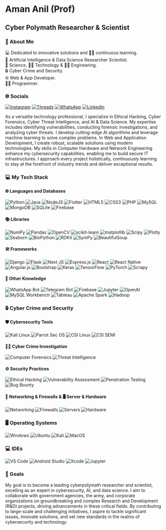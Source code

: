 # Aman Anil (Prof)

## Cyber Polymath Researcher & Scientist

### 💫 About Me
💻 Dedicated to innovative solutions and 👨‍💻 continuous learning.<br>
🤖 Artificial Intelligence & Data Science Researcher Scientist.<br>
🔬 Science, 👨‍💻 Technology & 👨‍🔬 Engineering.<br>
🔒 Cyber Crime and Security.<br>
🌐 Web & App Developer.<br>
👨‍💻 Programmer.<br>

### 🌐 Socials
[![Instagram](https://img.shields.io/badge/Instagram-%23E4405F.svg?logo=Instagram&logoColor=white)](https://www.instagram.com/spyberpolymath)
[![Threads](https://img.shields.io/badge/Threads-%23000000.svg?logo=Threads&logoColor=white)](https://www.threads.net/@spyberpolymath)
[![WhatsApp](https://img.shields.io/badge/WhatsApp-25D366?logo=whatsapp&logoColor=white)](https://wa.me/+917892939127)
[![LinkedIn](https://img.shields.io/badge/LinkedIn-%230077B5.svg?logo=linkedin&logoColor=white)](https://www.linkedin.com/in/spyberpolymath)


As a versatile technology professional, I specialize in Ethical Hacking, Cyber Forensics, Cyber Threat Intelligence, and AI & Data Science. My expertise includes identifying vulnerabilities, conducting forensic investigations, and analyzing cyber threats. I develop cutting-edge AI algorithms and leverage machine learning to solve complex problems. In Web and Application Development, I create robust, scalable solutions using modern technologies. My skills in Computer Hardware and Network Engineering enhance my cybersecurity capabilities, enabling me to build secure IT infrastructures. I approach every project holistically, continuously learning to stay at the forefront of industry trends and deliver exceptional results.

### 💻 My Tech Stack

#### 🌐 Languages and Databases
![Python](https://img.shields.io/badge/python-3670A0?style=for-the-badge&logo=python&logoColor=ffdd54)
![Java](https://img.shields.io/badge/java-%23ED8B00.svg?style=for-the-badge&logo=openjdk&logoColor=white)
![NodeJS](https://img.shields.io/badge/node.js-6DA55F?style=for-the-badge&logo=node.js&logoColor=white)
![Flutter](https://img.shields.io/badge/Flutter-%2302569B.svg?style=for-the-badge&logo=Flutter&logoColor=white)
![HTML5](https://img.shields.io/badge/html5-%23E34F26.svg?style=for-the-badge&logo=html5&logoColor=white)
![CSS3](https://img.shields.io/badge/css3-%231572B6.svg?style=for-the-badge&logo=css3&logoColor=white)
![PHP](https://img.shields.io/badge/php-%23777BB4.svg?style=for-the-badge&logo=php&logoColor=white)
![MySQL](https://img.shields.io/badge/mysql-4479A1.svg?style=for-the-badge&logo=mysql&logoColor=white)
![MongoDB](https://img.shields.io/badge/MongoDB-%234ea94b.svg?style=for-the-badge&logo=mongodb&logoColor=white)
![SQLite](https://img.shields.io/badge/sqlite-%2307405e.svg?style=for-the-badge&logo=sqlite&logoColor=white)
![Firebase](https://img.shields.io/badge/firebase-%23039BE5.svg?style=for-the-badge&logo=firebase)

#### 📚 Libraries
![NumPy](https://img.shields.io/badge/numpy-%23013243.svg?style=for-the-badge&logo=numpy&logoColor=white)
![Pandas](https://img.shields.io/badge/pandas-%23150458.svg?style=for-the-badge&logo=pandas&logoColor=white)
![OpenCV](https://img.shields.io/badge/opencv-%23white.svg?style=for-the-badge&logo=opencv&logoColor=white)
![scikit-learn](https://img.shields.io/badge/scikit--learn-%23F7931E.svg?style=for-the-badge&logo=scikit-learn&logoColor=white)
![matplotlib](https://img.shields.io/badge/Matplotlib-%23ffffff.svg?style=for-the-badge&logo=Matplotlib&logoColor=black)
![Scipy](https://img.shields.io/badge/SciPy-%230C55A5.svg?style=for-the-badge&logo=scipy&logoColor=white)
![Plotly](https://img.shields.io/badge/Plotly-%233F4F75.svg?style=for-the-badge&logo=plotly&logoColor=white)
![Seaborn](https://img.shields.io/badge/seaborn-%231a1a1a.svg?style=for-the-badge&logo=seaborn&logoColor=white)
![BioPython](https://img.shields.io/badge/biopython-%23F7931E.svg?style=for-the-badge&logo=biopython&logoColor=white)
![RDKit](https://img.shields.io/badge/rdkit-%234C4C4C.svg?style=for-the-badge&logo=rdkit&logoColor=white)
![SymPy](https://img.shields.io/badge/sympy-%233a5ba0.svg?style=for-the-badge&logo=sympy&logoColor=white)
![BeautifulSoup](https://img.shields.io/badge/beautifulsoup-%23FFC832.svg?style=for-the-badge&logo=beautifulsoup&logoColor=black)

#### 🛠️ Frameworks
![Django](https://img.shields.io/badge/django-%23092E20.svg?style=for-the-badge&logo=django&logoColor=white)
![Flask](https://img.shields.io/badge/flask-%23000.svg?style=for-the-badge&logo=flask&logoColor=white)
![Next JS](https://img.shields.io/badge/Next-black?style=for-the-badge&logo=next.js&logoColor=white)
![Express.js](https://img.shields.io/badge/express.js-%23404d59.svg?style=for-the-badge&logo=express&logoColor=%2361DAFB)
![React](https://img.shields.io/badge/react-%2320232a.svg?style=for-the-badge&logo=react&logoColor=%2361DAFB)
![React Native](https://img.shields.io/badge/react_native-%2320232a.svg?style=for-the-badge&logo=react&logoColor=%2361DAFB)
![Angular.js](https://img.shields.io/badge/angular-%23DD0031.svg?style=for-the-badge&logo=angular&logoColor=white)
![Bootstrap](https://img.shields.io/badge/bootstrap-%238511FA.svg?style=for-the-badge&logo=bootstrap&logoColor=white)
![Keras](https://img.shields.io/badge/Keras-%23D00000.svg?style=for-the-badge&logo=Keras&logoColor=white)
![TensorFlow](https://img.shields.io/badge/TensorFlow-%23FF6F00.svg?style=for-the-badge&logo=TensorFlow&logoColor=white)
![PyTorch](https://img.shields.io/badge/PyTorch-%23EE4C2C.svg?style=for-the-badge&logo=PyTorch&logoColor=white)
![Scrapy](https://img.shields.io/badge/scrapy-%23223E45.svg?style=for-the-badge&logo=scrapy&logoColor=white)

#### 🧠 Other Knowledge
![WhatsApp Bot](https://img.shields.io/badge/whatsapp_bot-%23325C4F.svg?style=for-the-badge&logo=whatsapp&logoColor=white)
![Telegram Bot](https://img.shields.io/badge/telegram_bot-%23323F54.svg?style=for-the-badge&logo=telegram&logoColor=white)
![Firebase](https://img.shields.io/badge/firebase-%23039BE5.svg?style=for-the-badge&logo=firebase&logoColor=white)
![Jupyter](https://img.shields.io/badge/jupyter-%23F37626.svg?style=for-the-badge&logo=jupyter&logoColor=white)
![OpenAI](https://img.shields.io/badge/OpenAI-%232C2E3F.svg?style=for-the-badge&logo=openai&logoColor=white)
![MySQL Workbench](https://img.shields.io/badge/mysql_workbench-%2300A5E0.svg?style=for-the-badge&logo=mysql&logoColor=white)
![Tableau](https://img.shields.io/badge/tableau-%2324736F.svg?style=for-the-badge&logo=tableau&logoColor=white)
![Apache Spark](https://img.shields.io/badge/Apache_Spark-%23E25A1C.svg?style=for-the-badge&logo=apache-spark&logoColor=white)
![Hadoop](https://img.shields.io/badge/Hadoop-%23FF7F00.svg?style=for-the-badge&logo=hadoop&logoColor=white)

### 🔒 Cyber Crime and Security

#### 🛡️ Cybersecurity Tools
![Kali Linux](https://img.shields.io/badge/kali_linux-%23000000.svg?style=for-the-badge&logo=kalilinux&logoColor=white)
![Parrot Sec OS](https://img.shields.io/badge/parrot_sec_os-%23000000.svg?style=for-the-badge&logo=parrot&logoColor=white)
![CSI Linux](https://img.shields.io/badge/csi_linux-%23000000.svg?style=for-the-badge&logo=linux&logoColor=white)
![CSI SEMI](https://img.shields.io/badge/csi_semi-%23000000.svg?style=for-the-badge&logo=linux&logoColor=white)

#### 🕵️‍♂️ Cyber Crime Investigation
![Computer Forensics](https://img.shields.io/badge/computer_forensics-%23FF6F00.svg?style=for-the-badge&logo=computing&logoColor=white)
![Threat Intelligence](https://img.shields.io/badge/threat_intelligence-%232E8B57.svg?style=for-the-badge&logo=security&logoColor=white)

#### ⚙️ Security Practices
![Ethical Hacking](https://img.shields.io/badge/ethical_hacking-%2300A8FF.svg?style=for-the-badge&logo=ethical-hacking&logoColor=white)
![Vulnerability Assessment](https://img.shields.io/badge/vulnerability_assessment-%23FF4500.svg?style=for-the-badge&logo=security&logoColor=white)
![Penetration Testing](https://img.shields.io/badge/penetration_testing-%231E90FF.svg?style=for-the-badge&logo=security&logoColor=white)
![Bug Bounty](https://img.shields.io/badge/bug_bounty-%23FF5722.svg?style=for-the-badge&logo=bug-bounty&logoColor=white)

#### 📡 Networking & Firewalls & 🖥️ Server & Hardware
![Networking](https://img.shields.io/badge/networking-%23000000.svg?style=for-the-badge&logo=networking&logoColor=white)
![Firewalls](https://img.shields.io/badge/firewalls-%23000000.svg?style=for-the-badge&logo=firewalls&logoColor=white)
![Servers](https://img.shields.io/badge/servers-%231E90FF.svg?style=for-the-badge&logo=server&logoColor=white)
![Hardware](https://img.shields.io/badge/hardware-%23FF5722.svg?style=for-the-badge&logo=hardware&logoColor=white)

### 🖥️ Operating Systems
![Windows](https://img.shields.io/badge/windows-%23009EFA.svg?style=for-the-badge&logo=windows&logoColor=white)
![Ubuntu](https://img.shields.io/badge/ubuntu-%230079D6.svg?style=for-the-badge&logo=ubuntu&logoColor=white)
![Kali](https://img.shields.io/badge/kali-%23366057.svg?style=for-the-badge&logo=kali-linux&logoColor=white)
![MacOS](https://img.shields.io/badge/macOS-%23000000.svg?style=for-the-badge&logo=apple&logoColor=white)

### 💻 IDEs
![VS Code](https://img.shields.io/badge/visual%20studio%20code-%23007ACC.svg?style=for-the-badge&logo=visual-studio-code&logoColor=white)
![Android Studio](https://img.shields.io/badge/Android%20Studio-%233DDC84.svg?style=for-the-badge&logo=android-studio&logoColor=white)
![Xcode](https://img.shields.io/badge/Xcode-%23000000.svg?style=for-the-badge&logo=xcode&logoColor=white)
![Jupyter](https://img.shields.io/badge/Jupyter-%23F37626.svg?style=for-the-badge&logo=jupyter&logoColor=white)

### 🎯 Goals
My goal is to become a leading cyberpolymath researcher and scientist, excelling as an expert in cybersecurity, AI, and data science. I aim to collaborate with government agencies, the army, and corporate organizations on groundbreaking and complex Research and Development (R&D) projects, driving advancements in these critical fields. By contributing to large-scale and challenging initiatives, I aspire to tackle significant issues, innovate solutions, and set new standards in the realms of cybersecurity and technology.
